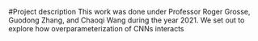 #Project description
This work was done under Professor Roger Grosse, Guodong Zhang, and Chaoqi Wang during the year 2021. We set out to explore how overparameterization of CNNs interacts 
